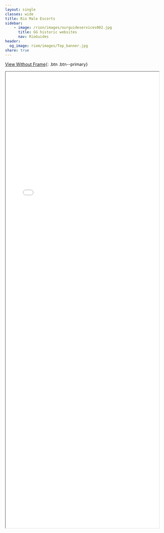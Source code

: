 ```yaml
---
layout: single
classes: wide
title: Rio Male Escorts
sidebar:
    - image: /rion/images/ourguideservices002.jpg
      title: GG historic websites
      nav: RioGuides
header:
  og_image: riom/images/Top_banner.jpg
share: true
---
```



<style type="text/css">
  iframe {
    max-width: 100%;
  }
</style>

[View Without Frame](riom/index.html){: .btn .btn--primary}

<div>
<iframe src="riom/index.html" width="900px" height="1500px" allow-forms="false"></iframe>
</div>